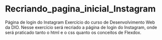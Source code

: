 # Recriando_pagina_inicial_Instagram
 Página de login do Instagram
Exercício do curso de Desenvolvimento Web da DIO.
Nesse exercício será recriado a página de login do Instagram, onde será praticado tanto o html e o css quanto os conceitos de Flexdox.